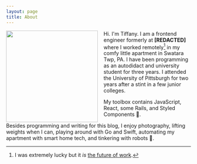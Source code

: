 ```yaml
---
layout: page
title: About
---
```


<img style="width: 250px; float:left; shape-outisde: circle(50%); margin-right: 1rem;" src="https://res.cloudinary.com/twhiteblog/image/upload/ar_1:1,bo_5px_solid_rgb:ffffff,c_fill,g_auto,q_100,r_max,w_603/v1633559929/best_ckhg1g.webp"/> Hi. I'm Tiffany. I am a frontend engineer formerly at **[REDACTED]** where I worked remotely[^1] in my comfy little apartment in Swatara Twp, PA. I have been programming as an autodidact and university student for three years. I attended the University of Pittsburgh for two years after a stint in a few junior colleges.

My toolbox contains JavaScript, React, some Rails, and Styled Components 💅.

Besides programming and writing for this blog, I enjoy photography, lifting weights when I can, playing around with Go and Swift, automating my apartment with smart home tech, and tinkering with robots 🤖.

[^1]: I was extremely lucky but it *is* [the future of work](https://basecamp.com/books/remote).

